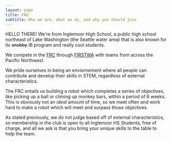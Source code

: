 ```yaml
---
layout: page
title: FAQ
subtitle: Who we are, what we do, and why you should join
---
```


HELLO THERE! We're from Inglemoor High School, a public high school northeast of Lake Washington (the Seattle water area) that is also known for its ~~snobby~~ IB program and really cool students.

We compete in the [FRC](https://www.firstinspires.org/robotics/frc) through [FIRSTWA](https://firstwa.org/) with teams from across the Pacific Northwest.  

We pride ourselves in being an enviornement where all people can contribute and develop their skills in STEM, regardless of external characteristics.  

The FRC entails us building a robot which completes a series of objectives, like picking up a ball or climing up monkey bars, within a period of 6 weeks. This is obviously not an *ideal* amount of time, so we meet often and work hard to make a robot which will meet and surpass those objectives.  

As stated previously, we do not judge based off of external characteristics, so membership in the club is open to all Inglemoor HS Students, free of charge, and all we ask is that you bring your unique skills to the table to help the team.

